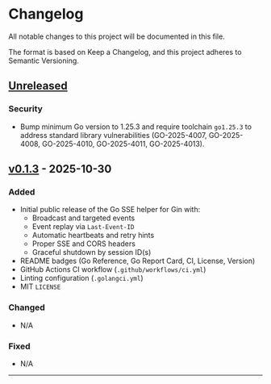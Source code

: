 # Changelog

All notable changes to this project will be documented in this file.

The format is based on Keep a Changelog, and this project adheres to Semantic Versioning.

## [Unreleased]

### Security
- Bump minimum Go version to 1.25.3 and require toolchain `go1.25.3` to address standard library vulnerabilities (GO-2025-4007, GO-2025-4008, GO-2025-4010, GO-2025-4011, GO-2025-4013).

## [v0.1.3] - 2025-10-30

### Added
- Initial public release of the Go SSE helper for Gin with:
  - Broadcast and targeted events
  - Event replay via `Last-Event-ID`
  - Automatic heartbeats and retry hints
  - Proper SSE and CORS headers
  - Graceful shutdown by session ID(s)
- README badges (Go Reference, Go Report Card, CI, License, Version)
- GitHub Actions CI workflow (`.github/workflows/ci.yml`)
- Linting configuration (`.golangci.yml`)
- MIT `LICENSE`

### Changed
- N/A

### Fixed
- N/A

---

[Unreleased]: https://github.com/dan-sherwin/go-sse/compare/v0.1.3...HEAD
[v0.1.3]: https://github.com/dan-sherwin/go-sse/releases/tag/v0.1.3
